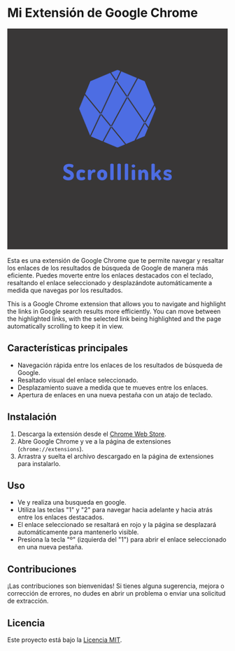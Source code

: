 # Mi Extensión de Google Chrome

![Logo de la extensión](/images/logo.png)

Esta es una extensión de Google Chrome que te permite navegar y resaltar los enlaces de los resultados de búsqueda de Google de manera más eficiente. Puedes moverte entre los enlaces destacados con el teclado, resaltando el enlace seleccionado y desplazándote automáticamente a medida que navegas por los resultados.

This is a Google Chrome extension that allows you to navigate and highlight the links in Google search results more efficiently. You can move between the highlighted links, with the selected link being highlighted and the page automatically scrolling to keep it in view.

## Características principales

- Navegación rápida entre los enlaces de los resultados de búsqueda de Google.
- Resaltado visual del enlace seleccionado.
- Desplazamiento suave a medida que te mueves entre los enlaces.
- Apertura de enlaces en una nueva pestaña con un atajo de teclado.

## Instalación

1. Descarga la extensión desde el [Chrome Web Store](enlace-de-chrome-web-store).
2. Abre Google Chrome y ve a la página de extensiones (`chrome://extensions`).
3. Arrastra y suelta el archivo descargado en la página de extensiones para instalarlo.

## Uso

- Ve y realiza una busqueda en google.
- Utiliza las teclas "1" y "2" para navegar hacia adelante y hacia atrás entre los enlaces destacados.
- El enlace seleccionado se resaltará en rojo y la página se desplazará automáticamente para mantenerlo visible.
- Presiona la tecla "º" (izquierda del "1") para abrir el enlace seleccionado en una nueva pestaña.

## Contribuciones

¡Las contribuciones son bienvenidas! Si tienes alguna sugerencia, mejora o corrección de errores, no dudes en abrir un problema o enviar una solicitud de extracción.

## Licencia

Este proyecto está bajo la [Licencia MIT](LICENSE).